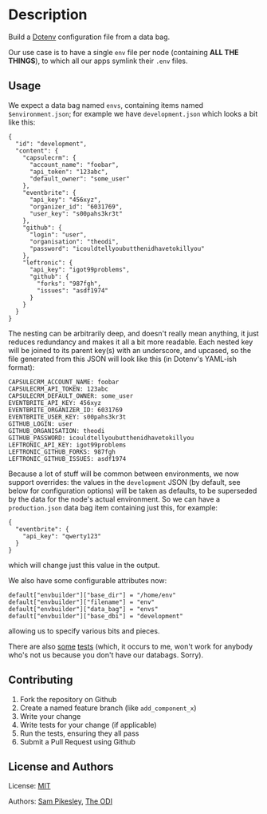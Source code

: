 Description
===========

Build a [Dotenv](https://github.com/bkeepers/dotenv) configuration file from a data bag.

Our use case is to have a single `env` file per node (containing **ALL THE THINGS**), to which all our apps symlink their `.env` files.

Usage
-----

We expect a data bag named `envs`, containing items named `$environment.json`; for example we have `development.json` which looks a bit like this:

    {
      "id": "development",
      "content": {
        "capsulecrm": {
          "account_name": "foobar",
          "api_token": "123abc",
          "default_owner": "some_user"
        },
        "eventbrite": {
          "api_key": "456xyz",
          "organizer_id": "6031769",
          "user_key": "s00pahs3kr3t"
        },
        "github": {
          "login": "user",
          "organisation": "theodi",
          "password": "icouldtellyoubutthenidhavetokillyou"
        },
        "leftronic": {
          "api_key": "igot99problems",
          "github": {
            "forks": "987fgh",
            "issues": "asdf1974"
          }
        }
      }
    }

The nesting can be arbitrarily deep, and doesn't really mean anything, it just reduces redundancy and makes it all a bit more readable. Each nested key will be joined to its parent key(s) with an underscore, and upcased, so the file generated from this JSON will look like this (in Dotenv's YAML-ish format):

    CAPSULECRM_ACCOUNT_NAME: foobar
    CAPSULECRM_API_TOKEN: 123abc
    CAPSULECRM_DEFAULT_OWNER: some_user
    EVENTBRITE_API_KEY: 456xyz
    EVENTBRITE_ORGANIZER_ID: 6031769
    EVENTBRITE_USER_KEY: s00pahs3kr3t
    GITHUB_LOGIN: user
    GITHUB_ORGANISATION: theodi
    GITHUB_PASSWORD: icouldtellyoubutthenidhavetokillyou
    LEFTRONIC_API_KEY: igot99problems
    LEFTRONIC_GITHUB_FORKS: 987fgh
    LEFTRONIC_GITHUB_ISSUES: asdf1974

Because a lot of stuff will be common between environments, we now support overrides: the values in the `development` JSON (by default, see below for configuration options) will be taken as defaults, to be superseded by the data for the node's actual environment. So we can have a `production.json` data bag item containing just this, for example:

    {
      "eventbrite": {
        "api_key": "qwerty123"
      }
    }
    
which will change just this value in the output.

We also have some configurable attributes now:

    default["envbuilder"]["base_dir"] = "/home/env"
    default["envbuilder"]["filename"] = "env"
    default["envbuilder"]["data_bag"] = "envs"
    default["envbuilder"]["base_dbi"] = "development"

allowing us to specify various bits and pieces.

There are also [some](https://github.com/theodi/cuke-chef/blob/master/features/envcookbook/envcookbook.feature) [tests](https://github.com/theodi/cuke-chef/blob/master/features/envcookbook/envcookbook-production.feature) (which, it occurs to me, won't work for anybody who's not us because you don't have our databags. Sorry).

Contributing
------------

1. Fork the repository on Github
2. Create a named feature branch (like `add_component_x`)
3. Write your change
4. Write tests for your change (if applicable)
5. Run the tests, ensuring they all pass
6. Submit a Pull Request using Github

License and Authors
-------------------

License: [MIT](http://opensource.org/licenses/MIT)

Authors: [Sam Pikesley](http://twitter.com/pikesley), [The ODI](http://twitter.com/ukoditech)
